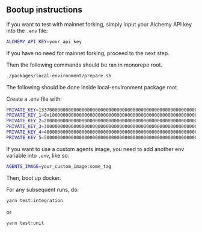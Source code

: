 ## Bootup instructions

If you want to test with mainnet forking, simply input your Alchemy API key into the `.env` file:

```sh
ALCHEMY_API_KEY=your_api_key
```

If you have no need for mainnet forking, proceed to the next step.

Then the following commands should be ran in monorepo root.

```sh
./packages/local-environment/prepare.sh
```

The following should be done inside local-environment package root.

Create a .env file with:

```sh
PRIVATE_KEY=1337000000000000000000000000000000000000000000000000000000001337
PRIVATE_KEY_1=0x1000000000000000000000000000000000000000000000000000000000000001
PRIVATE_KEY_2=2000000000000000000000000000000000000000000000000000000000000002
PRIVATE_KEY_3=3000000000000000000000000000000000000000000000000000000000000003
PRIVATE_KEY_4=4000000000000000000000000000000000000000000000000000000000000004
PRIVATE_KEY_5=5000000000000000000000000000000000000000000000000000000000000005
```

If you want to use a custom agents image, you need to add another env variable into `.env`, like so:

```sh
AGENTS_IMAGE=your_custom_image:some_tag
```

Then, boot up docker.

For any subsequent runs, do:

```sh
yarn test:integration
```

or

```sh
yarn test:unit
```
